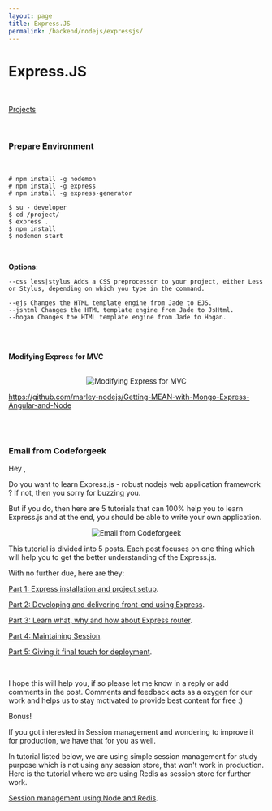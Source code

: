 ```yaml
---
layout: page
title: Express.JS
permalink: /backend/nodejs/expressjs/
---
```



# Express.JS

<br/>

<a href="/backend/nodejs/expressjs/projects/">Projects</a>

<br/>

### Prepare Environment

<br/>

    # npm install -g nodemon
    # npm install -g express
    # npm install -g express-generator

    $ su - developer
    $ cd /project/
    $ express .
    $ npm install
    $ nodemon start



<br/>

**Options**:

    --css less|stylus Adds a CSS preprocessor to your project, either Less or Stylus, depending on which you type in the command.

    --ejs Changes the HTML template engine from Jade to EJS.
    --jshtml Changes the HTML template engine from Jade to JsHtml.
    --hogan Changes the HTML template engine from Jade to Hogan.


<br/><br/>


**Modifying Express for MVC**

<br/>

<div align="center">
    <img src="//github.com/marley-nodejs/Getting-MEAN-with-Mongo-Express-Angular-and-Node/raw/master/img/step1-pic1.png?raw=true" alt="Modifying Express for MVC">
</div>

https://github.com/marley-nodejs/Getting-MEAN-with-Mongo-Express-Angular-and-Node



<br/>
<br/>

### Email from Codeforgeek


Hey ,

Do you want to learn Express.js - robust nodejs web application framework ? If not, then you sorry for buzzing you.

But if you do, then here are 5 tutorials that can 100% help you to learn Express.js and at the end, you should be able to write your own application.

<div align="center">
    <img src="http://storage5.static.itmages.ru/i/16/0819/h_1471591838_7168298_d9c1902db9.png" alt="Email from Codeforgeek">
</div>


This tutorial is divided into 5 posts. Each post focuses on one thing which will help you to get the better understanding of the Express.js.

With no further due, here are they:


<a href="https://codeforgeek.com/2014/10/express-complete-tutorial-part-1/" rel="nofollow">Part 1: Express installation and project setup</a>.  

<a href="https://codeforgeek.com/2014/10/express-complete-tutorial-part-2/" rel="nofollow">Part 2: Developing and delivering front-end using Express</a>.  

<a href="https://codeforgeek.com/2014/10/express-complete-tutorial-part-3/" rel="nofollow">Part 3: Learn what, why and how about Express router</a>.  

<a href="https://codeforgeek.com/2014/10/express-complete-tutorial-part-4/" rel="nofollow">Part 4: Maintaining Session</a>.  

<a href="https://codeforgeek.com/2014/10/express-complete-tutorial-part-5/" rel="nofollow">Part 5: Giving it final touch for deployment</a>.

<br/>

I hope this will help you, if so please let me know in a reply or add comments in the post. Comments and feedback acts as a oxygen for our work and helps us to stay motivated to provide best content for free :)

Bonus!

If you got interested in Session management and wondering to improve it for production, we have that for you as well.

In tutorial listed below, we are using simple session management for study purpose which is not using any session store, that won't work in production. Here is the tutorial where we are using Redis as session store for further work.

<a href="https://codeforgeek.com/2015/07/using-redis-to-handle-session-in-node-js/" rel="nofollow">Session management using Node and Redis</a>.  
